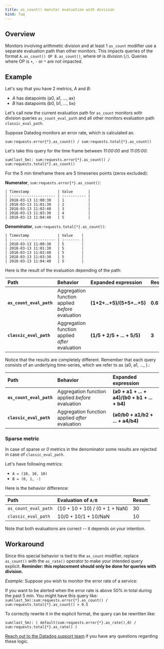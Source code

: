```yaml
---
title: as_count() monitor evaluation with division
kind: faq
---
```


## Overview

Monitors involving arithmetic division and at least 1 `as_count` modifier use a separate evaluation path than other monitors. This impacts queries of the format `A.as_count() OP B.as_count()`, where `OP` is division (`/`). Queries where OP is `+`, `-` or `*` are not impacted. 

## Example

Let's say that you have 2 metrics, *A* and *B*:

* *A* has datapoints (a0, a1, ..., ax)
* *B* has datapoints (b0, b1, ..., bx)

Let's call now the current evaluation path for `as_count` monitors with division queries `as_count_eval_path` and all other monitors evaluation path `classic_eval_path`.

Suppose Datadog monitors an error rate, which is calculated as:

`sum:requests.error{*}.as_count() / sum:requests.total{*}.as_count()`

Let's take this query for the time frame between *11:00:00* and *11:05:00*:

`sum(last_5m): sum:requests.error{*}.as_count() / sum:requests.total{*}.as_count()`

For the 5 min timeframe there are 5 timeseries points (zeros excluded):

**Numerator**, `sum:requests.error{*}.as_count()`:

```
| Timestamp             | Value       |
| :-------------------- | :---------- |
| 2018-03-13 11:00:30   | 1           |
| 2018-03-13 11:01:30   | 2           |
| 2018-03-13 11:02:40   | 3           |
| 2018-03-13 11:03:30   | 4           |
| 2018-03-13 11:04:40   | 5           |
```

**Denominator**, `sum:requests.total{*}.as_count()`:

```
| Timestamp             | Value    |
| :-------------------- | :------- |
| 2018-03-13 11:00:30   | 5        |
| 2018-03-13 11:01:30   | 5        |
| 2018-03-13 11:02:40   | 5        |
| 2018-03-13 11:03:30   | 5        |
| 2018-03-13 11:04:40   | 5        |
```

Here is the result of the evaluation depending of the path:

| Path                    | Behavior                                         | Expanded expression         | Result  |
| :--------               | :--------                                        | :-----                      | :-----  |
| **`as_count_eval_path`** | Aggregation function applied *before* evaluation | **(1+2+...+5)/(5+5+...+5)** | **0.6** |
| **`classic_eval_path`**     | Aggregation function applied *after* evaluation  | **(1/5 + 2/5 + ... + 5/5)** | **3**   |

Notice that the results are completely different. Remember that each query consists of an underlying time-series, which we refer to as (a0, a1, ..., ).:

| Path | Behavior | Expanded expression |
|:--------|:--------|:--------|
|**`as_count_eval_path`** | Aggregation function applied *before* evaluation | **(a0 + a1 + ... + a4)/(b0 + b1 + ... + b4)** |
|**`classic_eval_path`** | Aggregation function applied *after* evaluation |**(a0/b0 + a1/b2 + ... + a4/b4)**|


### Sparse metric

In case of sparse or *0* metrics in the denominator some results are rejected in case of `classic_eval_path`.

Let's have following metrics:

* `A = (10, 10, 10)`
* `B = (0, 1, -)`

Here is the behavior difference:

| Path                 | Evaluation of `A/B`            | Result   |
| :------              | :------                        | :------- |
| `as_count_eval_path` | (10 + 10 + 10) / (0 + 1 + NaN) | 30       |
| `classic_eval_path`  | 10/0 + 10/1 + 10/NaN           | 10       |

Note that both evaluations are correct -- it depends on your intention.

## Workaround

Since this special behavior is tied to the `as_count` modifier, replace `as_count()` with the `as_rate()` operator to make your intended query explicit. **Reminder: this replacement should only be done for queries with division.**

*Example:* Suppose you wish to monitor the error rate of a service:

If you want to be alerted when the error rate is above 50% in total during the past 5 min. You might have this query like:
`sum(last_5m):sum:requests.error{*}.as_count() / sum:requests.total{*}.as_count() > 0.5 `

To correctly rewrite it in the explicit format, the query can be rewritten like:

`sum(last_5m): ( default(sum:requests.error{*}.as_rate(),0) / sum:requests.total{*}.as_rate() )`

[Reach out to the Datadog support team][1] if you have any questions regarding these logic.

[1]: /help
